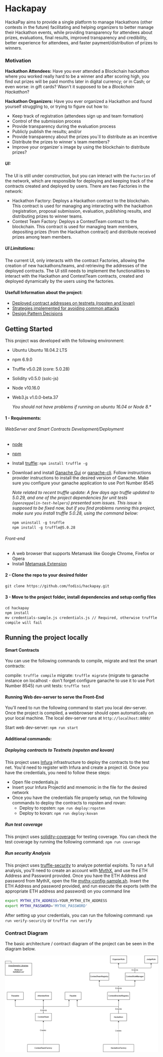 # Hackapay

HackaPay aims to provide a single platform to manage Hackathons (other contests in the future) facilitating and helping organizers to better manage their Hackathon events, while providing transparency for attendees about prizes, evaluations, final results, improved transparency and credibility, better experience for attendees, and faster payment/distribution of prizes to winners.

### Motivation

**Hackathon Attendees:**
Have you ever attended a Blockchain hackathon where you worked really hard to be a winner and after scoring high, you find out prizes will be paid months later in digital currency; or in Cash; or even worse: in gift cards? Wasn't it supposed to be a _Blockchain Hackathon_?

**Hackathon Organizers:**
Have you ever organized a Hackathon and found yourself struggling to, or trying to figure out how to:

- Keep track of registration (attendees sign up and team formation)
- Control of the submission process
- Provide transparency during the evaluation process
- Publicly publish the results; and/or
- Provide transparency about the prizes you`ll to distribute as an incentive
- Distribute the prizes to winner`s team members?
- Improve your organizer`s image by using the blockchain to distribute prizes?

##### UI:

The UI is still under construction, but you can interact with the `Factories` of the network, which are responsible for deploying and keeping track of the contracts created and deployed by users. There are two Factories in the network:

- Hackathon Factory: Deploys a Hackathon contract to the blockchain. This contract is used for managing ang interacting with the hackathon (registration, proposal submission, evaluation, publishing results, and distributing prizes to winner teams.
- Contest Team Factory: Deploys a ContestTeam contract to the blockchain. This contract is used for managing team members, depositing prizes (from the Hackathon contract) and distribute received prizes among team members.

##### UI Limitations:

The current UI, only interacts with the contract Factories, allowing the creation of new hackathons/teams, and retrieving the addresses of the deployed contracts. The UI still needs to implement the functionalities to interact with the Hackathon and ContestTeam contracts, created and deployed dynamically by the users using the factories.

#### Usefull Information about the project:

- [Deployed contract addresses on testnets (ropsten and lovan)](deployed_addresses.txt)
- [Strategies implemented for avoiding common attacks](avoiding_common_attacks.md)
- [Design Pattern Decisions](design_pattern_decisions.md)

## Getting Started

This project was developed with the following environment:

- Ubuntu Ubuntu 18.04.2 LTS
- npm 6.9.0
- Truffle v5.0.28 (core: 5.0.28)
- Solidity v0.5.0 (solc-js)
- Node v10.16.0
- Web3.js v1.0.0-beta.37

  _You should not have problems if running on ubuntu 16.04 or Node 8.\*_

#### 1 - Requirements:

###### WebServer and Smart Contracts Development/Deployment

- [node](https://nodejs.org)
- [npm](https://www.npmjs.com/)
- Install [truffle](https://www.trufflesuite.com/truffle): `npm install truffle -g`
- Download and install [Ganache Gui](https://www.trufflesuite.com/ganache) or [ganache-cli](https://www.npmjs.com/package/ganache-cli). Follow instructions provider instructions to install the desired version of Ganache. Make sure you configure your ganache application to use Port Number 8545

  _Note related to recent truffle update:
  A few days ago truffle updated to 5.0.29, and one of the project dependencies for unit tests (`openzeppelin-test-helpers`) presented som issues. This issue is supposed to be fixed now, but if you find problems running this project, make sure you install truffle 5.0.28, using the command below:_

  ```
  npm uninstall -g truffle
  npm install -g truffle@5.0.28
  ```

###### Front-end

- A web browser that supports Metamask like Google Chrome, Firefox or Opera
- Install [Metamask Extension](https://metamask.io/)

#### 2 - Clone the repo to your desired folder

`git clone https://github.com/fodisi/hackapay.git`

#### 3 - Move to the project folder, install dependencies and setup config files

```
cd hackapay
npm install
mv credentials-sample.js credentials.js // Required, otherwise truffle compile will fail
```

## Running the project locally

#### Smart Contracts

You can use the following commands to compile, migrate and test the smart contracts:

compile: `truffle compile`
migrate: `truffle migrate` (migrate to ganache instance on localhost - don't forget configure ganache to use it to use Port Number 8545)
run unit tests: `truffle test`

#### Running Web dev-server to serve the Front-End

You'll need to run the following command to start you local dev-server. Once the project is compiled, a webbrowser should open automatically on your local machine. The local dev-server runs at `http://localhost:8080/`

Start web dev-server: `npm run start`

#### Additional commands:

##### Deploying contracts to Testnets (ropsten and kovan)

This project uses [Infura]() infrastructure to deploy the contracts to the test net. You'd need to register with Infura and create a project id. Once you have the credentials, you need to follow these steps:

- Open file credentials.js
- Insert your Infura ProjectId and mnemonic in the file for the desired network
- Once you have the credentials file properly setup, run the following commands to deploy the contracts to ropsten and rovan:
  - Deploy to ropsten: `npm run deploy:ropsten`
  - Deploy to kovan: `npm run deploy:kovan`

##### Run test coverage

This project uses [solidity-coverage](https://www.npmjs.com/package/solidity-coverage) for testing coverage. You can check the test coverage by running the following command:
`npm run coverage`

##### Run security Analysis

This project uses [truffle-security](https://github.com/ConsenSys/truffle-security) to analyze potential exploits.
To run a full analysis, you'll need to create an account with [MythX](https://mythx.io/), and use the ETH Address and Password provided.
Once you have the ETH Address and password from MythX, open the file [mythx-config-sample.sh](mythx-config-sample.sh). Insert the ETH Address and password provided, and run execute the exports (with the appropriate ETH address and password) on you command line

```sh
export MYTHX_ETH_ADDRESS=YOUR_MYTHX_ETH_ADDRESS
export MYTHX_PASSWORD='MYTHX_PASSWORD'
```

After setting up your credentials, you can run the following command:
`npm run verify-security` or `truffle run verify`

### Contract Diagram

The basic architecture / contract diagram of the project can be seen in the diagram below.

![Alt text](/diagrams/contract-diagram.png?raw=true "Contract Diagram")
